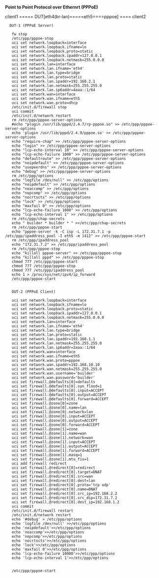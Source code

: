**Point to Point Protocol over Ethernrt (PPPoE)**


client1 ===== DUT[eth4(br-lan)=====eth5====pppoe] ====  client2

      DUT-1 (PPPoE Server)
      
       fw stop
       /etc/ppp/pppoe-stop
       uci set network.loopback=interface
       uci set network.loopback.ifname=lo
       uci set network.loopback.proto=static
       uci set network.loopback.ipaddr=127.0.0.1
       uci set network.loopback.netmask=255.0.0.0
       uci set network.lan=interface
       uci set network.lan.ifname='eth4'
       uci set network.lan.type=bridge
       uci set network.lan.proto=static
       uci set network.lan.ipaddr=192.168.2.1
       uci set network.lan.netmask=255.255.255.0
       uci set network.lan.ip6addr=4aaa::1/64
       uci set network.wan=interface
       uci set network.wan.ifname=eth5
       uci set network.wan.proto=dhcp
       /etc/init.d/firewall stop
       uci commit
       /etc/init.d/network restart
       rm /etc/ppp/pppoe-server-options
       #echo "plugin /usr/lib/pppd/2.4.7/rp-pppoe.so" >> /etc/ppp/pppoe-server-options
       echo 'plugin /usr/lib/pppd/2.4.9/pppoe.so' >> /etc/ppp/pppoe-server-options
       echo "require-chap" >> /etc/ppp/pppoe-server-options
       echo "login" >> /etc/ppp/pppoe-server-options
       echo "lcp-echo-interval 10" >> /etc/ppp/pppoe-server-options
       echo "lcp-echo-failure 1000" >> /etc/ppp/pppoe-server-options
       echo "defaultroute" >> /etc/ppp/pppoe-server-options
       echo "noipdefault" >> /etc/ppp/pppoe-server-options
       echo "usepeerdns" >> /etc/ppp/pppoe-server-options
       echo "debug" >> /etc/ppp/pppoe-server-options
       rm /etc/ppp/options
       echo "logfile /dev/null" >> /etc/ppp/options
       echo "noipdefault" >> /etc/ppp/options
       echo "noaccomp" >> /etc/ppp/options
       echo "nopcomp" >> /etc/ppp/options
       echo "nocrtscts" >> /etc/ppp/options
       echo "lock" >> /etc/ppp/options
       echo "maxfail 0" >> /etc/ppp/options
       echo "lcp-echo-failure 1000" >> /etc/ppp/options
       echo "lcp-echo-interval 1" >> /etc/ppp/options
       rm /etc/ppp/chap-secrets
       echo " builder * builder * " >>/etc/ppp/chap-secrets
       rm /etc/ppp/pppoe-start
       echo "pppoe-server -k -C isp -L 172.31.7.1 -p /etc/ppp/ipaddress_pool -I eth5 -m 1412" >> /etc/ppp/pppoe-start
       rm /etc/ppp/ipaddress_pool
       echo "172.31.7.2" >> /etc/ppp/ipaddress_pool
       rm /etc/ppp/pppoe-stop
       echo "killall pppoe-server" >> /etc/ppp/pppoe-stop
       echo "killall pppd" >> /etc/ppp/pppoe-stop         
       chmod 777 /etc/ppp/pppoe-start
       chmod 777 /etc/ppp/pppoe-stop
       chmod 777 /etc/ppp/ipaddress_pool
       echo 1 > /proc/sys/net/ipv4/ip_forward
       /etc/ppp/pppoe-start


       DUT-2 (PPPoE Client)

       uci set network.loopback=interface
       uci set network.loopback.ifname=lo
       uci set network.loopback.proto=static
       uci set network.loopback.ipaddr=127.0.0.1
       uci set network.loopback.netmask=255.0.0.0
       uci set network.lan=interface
       uci set network.lan.ifname='eth4'
       uci set network.lan.type=bridge
       uci set network.lan.proto=static
       uci set network.lan.ipaddr=192.168.1.1
       uci set network.lan.netmask=255.255.255.0
       uci set network.lan.ip6addr=2aaa::1/64
       uci set network.wan=interface
       uci set network.wan.ifname=eth5
       uci set network.wan.proto=pppoe
       uci set network.wan.ipaddr=192.168.10.10
       uci set network.wan.netmask=255.255.255.0
       uci set network.wan.username='builder'
       uci set network.wan.password='builder'
       uci set firewall.@defaults[0]=defaults
       uci set firewall.@defaults[0].syn_flood=1
       uci set firewall.@defaults[0].input=ACCEPT
       uci set firewall.@defaults[0].output=ACCEPT
       uci set firewall.@defaults[0].forward=ACCEPT
       uci set firewall.@zone[0]=zone
       uci set firewall.@zone[0].name=lan
       uci set firewall.@zone[0].network=lan
       uci set firewall.@zone[0].input=ACCEPT
       uci set firewall.@zone[0].output=ACCEPT
       uci set firewall.@zone[0].forward=ACCEPT
       uci set firewall.@zone[1]=zone
       uci set firewall.@zone[1].name=wan
       uci set firewall.@zone[1].network=wan
       uci set firewall.@zone[1].input=ACCEPT
       uci set firewall.@zone[1].output=ACCEPT
       uci set firewall.@zone[1].forward=ACCEPT
       uci set firewall.@zone[1].masq=1
       uci set firewall.@zone[1].mtu_fix=1
       uci add firewall redirect
       uci set firewall.@redirect[0]=redirect
       uci set firewall.@redirect[0].target=DNAT
       uci set firewall.@redirect[0].src=wan
       uci set firewall.@redirect[0].dest=lan
       uci set firewall.@redirect[0].proto='tcp udp'
       uci set firewall.@redirect[0].name=DNAT
       uci set firewall.@redirect[0].src_ip=192.168.2.2
       uci set firewall.@redirect[0].src_dip=172.31.7.2
       uci set firewall.@redirect[0].dest_ip=192.168.1.2
       uci commit
       /etc/init.d/firewall restart
       /etc/init.d/network restart
       echo '#debug' > /etc/ppp/options
       echo 'logfile /dev/null' >>/etc/ppp/options 
       echo 'noipdefault'>>/etc/ppp/options
       echo 'noaccomp'>>/etc/ppp/options
       echo 'nopcomp'>>/etc/ppp/options
       echo 'nocrtscts'>>/etc/ppp/options
       echo 'lock'>>/etc/ppp/options
       echo 'maxfail 0'>>/etc/ppp/options
       echo 'lcp-echo-failure 10000'>>/etc/ppp/options
       echo 'lcp-echo-interval 1'>>/etc/ppp/options


       /etc/ppp/pppoe-start
